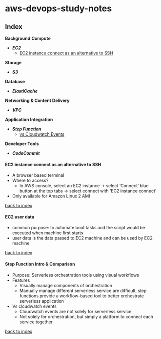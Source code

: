 # aws-devops-study-notes

## Index

**Background**
**Compute**
- ***EC2***
  - [EC2 instance connect as an alternative to SSH ](#ec2-instance-connect-as-an-alternative-to-SSH)
  
**Storage**
- ***S3***

**Database**
- ***ElastiCache***

**Networking & Content Delivery**
- ***VPC***

**Application Integration**
- ***Step Function***
  - [vs Cloudwatch Events](#step-function-intro-&-comparison)

**Developer Tools**
- ***CodeCommit***
  
  
  
#### EC2 instance connect as an alternative to SSH 
- A browser based terminal 
- Where to access?
  - In AWS console, select an EC2 instance → select ‘Connect’ blue button at the top tabs → select connect with ‘EC2 instance connect’
- Only available for Amazon Linux 2 AMI

[ back to index ](#index)


#### EC2 user data
- common purpose: to automate boot tasks and the script would be executed when machine first starts
- user data is the data passed to EC2 machine and can be used by EC2 machine

[ back to index ](#index)


#### Step Function Intro & Comparison
- Purpose: Serverless orchestration tools using visual workflows
- Features
  - Visually manage components of orchestration
  - Manually manage different serverless service are difficult, step functions provide a workflow-based tool to better orchestrate serverless application
- Vs cloudwatch events
  - Cloudwatch events are not solely for serverless service
  - Not solely for orchestration, but simply a platform to connect each service together

[ back to index ](#index)
